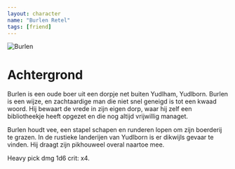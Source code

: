 ```yaml
---
layout: character
name: "Burlen Retel"
tags: [friend]
---
```


![Burlen](https://www.tennesseequipment.com/Midwest-/Nebraska-/Dealers-/Norman-rockwell-farmer-birds-farm-nature-man-print-pix.jpg)

# Achtergrond

Burlen is een oude boer uit een dorpje net buiten Yudlham, Yudlborn. Burlen is een wijze, en zachtaardige man die niet snel geneigd is tot een kwaad woord. Hij bewaart de vrede in zijn eigen dorp, waar hij zelf een bibliotheekje heeft opgezet en die nog altijd vrijwillig managet.

Burlen houdt vee, een stapel schapen en runderen lopen om zijn boerderij te grazen. In de rustieke landerijen van Yudlborn is er dikwijls gevaar te vinden. Hij draagt zijn pikhouweel overal naartoe mee.

Heavy pick  dmg 1d6	crit: x4.

